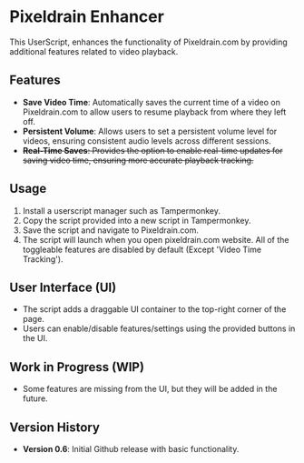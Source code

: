 # Pixeldrain Enhancer

This UserScript, enhances the functionality of Pixeldrain.com by providing additional features related to video playback.

## Features

- **Save Video Time**: Automatically saves the current time of a video on Pixeldrain.com to allow users to resume playback from where they left off.
- **Persistent Volume**: Allows users to set a persistent volume level for videos, ensuring consistent audio levels across different sessions.
- ~~**Real-Time Saves**: Provides the option to enable real-time updates for saving video time, ensuring more accurate playback tracking.~~

## Usage

1. Install a userscript manager such as Tampermonkey.
2. Copy the script provided into a new script in Tampermonkey.
3. Save the script and navigate to Pixeldrain.com.
4. The script will launch when you open pixeldrain.com website. All of the toggleable features are disabled by default (Except 'Video Time Tracking').

## User Interface (UI)

- The script adds a draggable UI container to the top-right corner of the page.
- Users can enable/disable features/settings using the provided buttons in the UI.

## Work in Progress (WIP)

- Some features are missing from the UI, but they will be added in the future.

## Version History

- **Version 0.6**: Initial Github release with basic functionality.

